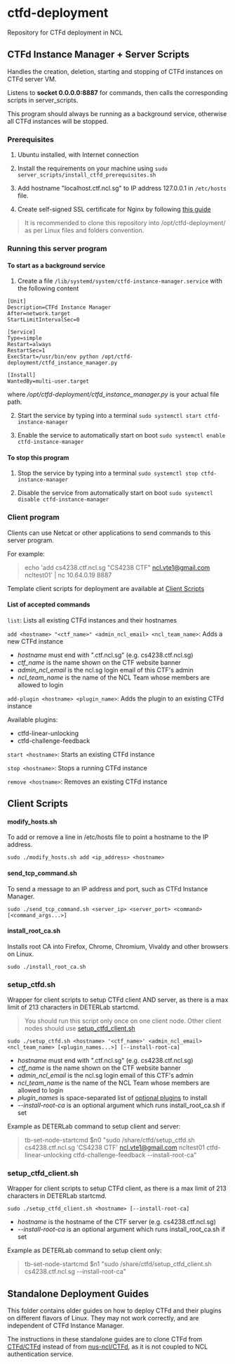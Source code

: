 # ctfd-deployment
Repository for CTFd deployment in NCL

## CTFd Instance Manager + Server Scripts

Handles the creation, deletion, starting and stopping of CTFd instances on CTFd server VM.

Listens to **socket 0.0.0.0:8887** for commands, then calls the corresponding scripts in server_scripts.

This program should always be running as a background service, otherwise all CTFd instances will be stopped.

### Prerequisites

1. Ubuntu installed, with Internet connection

1. Install the requirements on your machine using `sudo server_scripts/install_ctfd_prerequisites.sh`

1. Add hostname "localhost.ctf.ncl.sg" to IP address 127.0.0.1 in `/etc/hosts` file.

1. Create self-signed SSL certificate for Nginx by following [this guide](/standalone_deployment_guides/core/ncl-nginx-root-ca-certificate.txt)

> It is recommended to clone this repository into /opt/ctfd-deployment/ as per Linux files and folders convention.

### Running this server program

#### To start as a background service

1. Create a file `/lib/systemd/system/ctfd-instance-manager.service` with the following content

```
[Unit]
Description=CTFd Instance Manager
After=network.target
StartLimitIntervalSec=0

[Service]
Type=simple
Restart=always
RestartSec=1
ExecStart=/usr/bin/env python /opt/ctfd-deployment/ctfd_instance_manager.py

[Install]
WantedBy=multi-user.target
```

where */opt/ctfd-deployment/ctfd_instance_manager.py* is your actual file path.

2. Start the service by typing into a terminal `sudo systemctl start ctfd-instance-manager`

3. Enable the service to automatically start on boot `sudo systemctl enable ctfd-instance-manager`

#### To stop this program

1. Stop the service by typing into a terminal `sudo systemctl stop ctfd-instance-manager`

2. Disable the service from automatically start on boot `sudo systemctl disable ctfd-instance-manager`

### Client program

Clients can use Netcat or other applications to send commands to this server program.

For example:

> echo 'add cs4238.ctf.ncl.sg "CS4238 CTF" ncl.vte1@gmail.com ncltest01' | nc 10.64.0.19 8887

Template client scripts for deployment are available at [Client Scripts](#client-scripts)

#### List of accepted commands 

```list```: Lists all existing CTFd instances and their hostnames

```add <hostname> "<ctf_name>" <admin_ncl_email> <ncl_team_name>```: Adds a new CTFd instance

- *hostname* must end with ".ctf.ncl.sg" (e.g. cs4238.ctf.ncl.sg)
- *ctf_name* is the name shown on the CTF website banner
- *admin_ncl_email* is the ncl.sg login email of this CTF's admin
- *ncl_team_name* is the name of the NCL Team whose members are allowed to login

```add-plugin <hostname> <plugin_name>```: Adds the plugin to an existing CTFd instance

Available plugins:
- ctfd-linear-unlocking
- ctfd-challenge-feedback

```start <hostname>```: Starts an existing CTFd instance

```stop <hostname>```: Stops a running CTFd instance

```remove <hostname>```: Removes an existing CTFd instance

## Client Scripts

#### modify_hosts.sh

To add or remove a line in /etc/hosts file to point a hostname to the IP address.

```sudo ./modify_hosts.sh add <ip_address> <hostname>```

#### send_tcp_command.sh

To send a message to an IP address and port, such as CTFd Instance Manager.

```sudo ./send_tcp_command.sh <server_ip> <server_port> <command> [<command_args...>]```

#### install_root_ca.sh

Installs root CA into Firefox, Chrome, Chromium, Vivaldy and other browsers on Linux.

```sudo ./install_root_ca.sh```

### setup_ctfd.sh

Wrapper for client scripts to setup CTFd client AND server, as there is a max limit of 213 characters in DETERLab startcmd.

> You should run this script only once on one client node. Other client nodes should use [setup_ctfd_client.sh](#setup_ctfd_clientsh)

```sudo ./setup_ctfd.sh <hostname> '<ctf_name>' <admin_ncl_email> <ncl_team_name> [<plugin_names...>] [--install-root-ca]```

- *hostname* must end with ".ctf.ncl.sg" (e.g. cs4238.ctf.ncl.sg)
- *ctf_name* is the name shown on the CTF website banner
- *admin_ncl_email* is the ncl.sg login email of this CTF's admin
- *ncl_team_name* is the name of the NCL Team whose members are allowed to login
- *plugin_names* is space-separated list of [optional plugins](#available-plugins) to install
- *--install-root-ca* is an optional argument which runs install_root_ca.sh if set

Example as DETERLab command to setup client and server:

> tb-set-node-startcmd $n0 "sudo /share/ctfd/setup_ctfd.sh cs4238.ctf.ncl.sg 'CS4238 CTF' ncl.vte1@gmail.com ncltest01 ctfd-linear-unlocking ctfd-challenge-feedback --install-root-ca"

### setup_ctfd_client.sh

Wrapper for client scripts to setup CTFd client, as there is a max limit of 213 characters in DETERLab startcmd.

```sudo ./setup_ctfd_client.sh <hostname> [--install-root-ca]```

- *hostname* is the hostname of the CTF server (e.g. cs4238.ctf.ncl.sg)
- *--install-root-ca* is an optional argument which runs install_root_ca.sh if set

Example as DETERLab command to setup client only:

> tb-set-node-startcmd $n1 "sudo /share/ctfd/setup_ctfd_client.sh cs4238.ctf.ncl.sg --install-root-ca"

## Standalone Deployment Guides

This folder contains older guides on how to deploy CTFd and their plugins on different flavors of Linux. They may not work correctly, and are independent of CTFd Instance Manager.

The instructions in these standalone guides are to clone CTFd from [CTFd/CTFd](https://github.com/CTFd/CTFd) instead of from [nus-ncl/CTFd](https://github.com/nus-ncl/ctfd), as it is not coupled to NCL authentication service.
